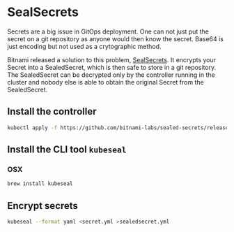 # SealSecrets

Secrets are a big issue in GitOps deployment. One can not just put the secret on a git repository as anyone would then know the secret. Base64 is just encoding but not used as a crytographic method.

Bitnami released a solution to this problem, [SealSecrets](https://github.com/bitnami-labs/sealed-secrets/). It encrypts your Secret into a SealedSecret, which is then safe to store in a git repository. The SealedSecret can be decrypted only by the controller running in the cluster and nobody else is able to obtain the original Secret from the SealedSecret.

## Install the controller

```bash
kubectl apply -f https://github.com/bitnami-labs/sealed-secrets/releases/download/v0.14.1/controller.yaml
```
## Install the CLI tool `kubeseal`
### OSX

```bash
brew install kubeseal
```
## Encrypt secrets

```bash
kubeseal --format yaml <secret.yml >sealedsecret.yml
```
